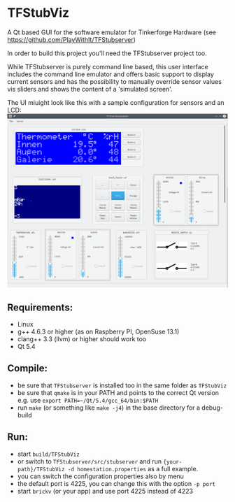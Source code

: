 TFStubViz
=========

A Qt based GUI for the software emulator for Tinkerforge Hardware
(see https://github.com/PlayWithIt/TFStubserver)

In order to build this project you'll need the TFStubserver project too.

While TFStubserver is purely command line based, this user interface includes
the command line emulator and offers basic support to display current sensors
and has the possibility to manually override sensor values vis sliders and
shows the content of a 'simulated screen'.

The UI miuight look like this with a sample configuration for sensors and an LCD:
![main window](./mainwindow.png)

Requirements:
-------------
* Linux
* g++ 4.6.3 or higher (as on Raspberry PI, OpenSuse 13.1)
* clang++ 3.3 (llvm) or higher should work too
* Qt 5.4

Compile:
--------
* be sure that ``TFStubserver`` is installed too in the same folder as ``TFStubViz``
* be sure that ``qmake`` is in your PATH and points to the correct Qt version
  e.g. use ``export PATH=~/Qt/5.4/gcc_64/bin:$PATH``
* run ``make`` (or something like ``make -j4``) in the base directory for a debug-build

Run:
--------
* start ``build/TFStubViz``
* or switch to ``TFStubserver/src/stubserver`` and run ``{your-path}/TFStubViz
-d homestation.properties`` as a full example.
* you can switch the configuration properties also by menu
* the default port is 4225, you can change this with the option ``-p port``
* start ``brickv`` (or your app) and use port 4225 instead of 4223

